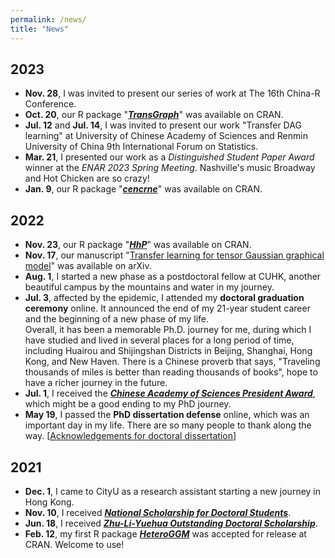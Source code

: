 ```yaml
---
permalink: /news/
title: "News"
---
```



## 2023
- **Nov. 28**, I was invited to present our series of work at The 16th China-R Conference.
- **Oct. 20**, our R package "[***TransGraph***](https://ren-mingyang.github.io//software/)" was available on CRAN.
- **Jul. 12** and **Jul. 14**, I was invited to present our work "Transfer DAG learning" at University of Chinese Academy of Sciences and Renmin University of China 9th International Forum on Statistics.
- **Mar. 21**, I presented our work as a *Distinguished Student Paper Award* winner at the *ENAR 2023 Spring Meeting*. Nashville's music Broadway and Hot Chicken are so crazy!
- **Jan. 9**, our R package "[***cencrne***](https://ren-mingyang.github.io//software/)" was available on CRAN.



## 2022
- **Nov. 23**, our R package "[***HhP***](https://ren-mingyang.github.io//software/)" was available on CRAN.
- **Nov. 17**, our manuscript "[Transfer learning for tensor Gaussian graphical model](https://arxiv.org/abs/2211.09391)" was available on arXiv.
- **Aug. 1**, I started a new phase as a postdoctoral fellow at CUHK, another beautiful campus by the mountains and water in my journey.   
- **Jul. 3**, affected by the epidemic, I attended my **doctoral graduation ceremony** online. It announced the end of my 21-year student career and the beginning of a new phase of my life.   
Overall, it has been a memorable Ph.D. journey for me, during which I have studied and lived in several places for a long period of time, including Huairou and Shijingshan Districts in Beijing, Shanghai, Hong Kong, and New Haven. There is a Chinese proverb that says, "Traveling thousands of miles is better than reading thousands of books", hope to have a richer journey in the future.
- **Jul. 1**, I received the ***[Chinese Academy of Sciences President Award](https://math.ucas.ac.cn/index.php/zh-CN/news/2765-2022-2)***, which might be a good ending to my PhD journey.       
- **May 19**, I passed the **PhD dissertation defense** online, which was an important day in my life. There are so many people to thank along the way. [[Acknowledgements for doctoral dissertation](./publications/Acknowledgement.pdf)]  

## 2021
- **Dec. 1**, I came to CityU as a research assistant starting a new journey in Hong Kong. 
- **Nov. 10**, I received ***[National Scholarship for Doctoral Students](https://math.ucas.ac.cn/index.php/zh-CN/news/2678-2021-6)***.
- **Jun. 18**, I received ***[Zhu-Li-Yuehua Outstanding Doctoral Scholarship](https://math.ucas.ac.cn/index.php/zh-CN/news/2624-2021-2)***.
- **Feb. 12**, my first R package [***HeteroGGM***](https://CRAN.R-project.org/package=HeteroGGM) was accepted for release at CRAN. Welcome to use!



